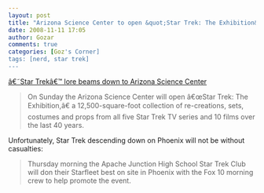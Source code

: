```yaml
---
layout: post
title: "Arizona Science Center to open &quot;Star Trek: The Exhibition&quot; this Sunday"
date: 2008-11-11 17:05
author: Gozar
comments: true
categories: [Goz's Corner]
tags: [nerd, star trek]
---
```

<a href="http://nerdvana.freedomblogging.com/2008/11/11/star-trek-lore-beams-down-to-arizona-science-center/2622/">â€˜Star Trekâ€™ lore beams down to Arizona Science Center</a>
<blockquote>On Sunday the Arizona Science Center will open â€œStar Trek: The Exhibition,â€ a 12,500-square-foot collection of re-creations, sets, costumes and props from all five Star Trek TV series and 10 films over the last 40 years.</blockquote>
Unfortunately, Star Trek descending down on Phoenix will not be without casualties:
<blockquote>Thursday morning the Apache Junction High School Star Trek Club will don their Starfleet best on site in Phoenix with the Fox 10 morning crew to help promote the event.</blockquote>
